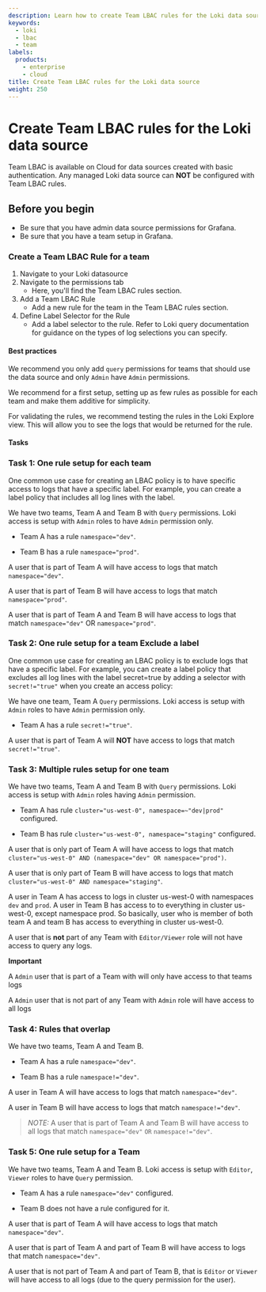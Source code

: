 ```yaml
---
description: Learn how to create Team LBAC rules for the Loki data source.
keywords:
  - loki
  - lbac
  - team
labels:
  products:
    - enterprise
    - cloud
title: Create Team LBAC rules for the Loki data source
weight: 250
---
```


# Create Team LBAC rules for the Loki data source

Team LBAC is available on Cloud for data sources created with basic authentication. Any managed Loki data source can **NOT** be configured with Team LBAC rules.

## Before you begin

- Be sure that you have admin data source permissions for Grafana.
- Be sure that you have a team setup in Grafana.

### Create a Team LBAC Rule for a team

1. Navigate to your Loki datasource
1. Navigate to the permissions tab
   - Here, you'll find the Team LBAC rules section.
1. Add a Team LBAC Rule
   - Add a new rule for the team in the Team LBAC rules section.
1. Define Label Selector for the Rule
   - Add a label selector to the rule. Refer to Loki query documentation for guidance on the types of log selections you can specify.

#### Best practices

We recommend you only add `query` permissions for teams that should use the data source and only `Admin` have `Admin` permissions.

We recommend for a first setup, setting up as few rules as possible for each team and make them additive for simplicity.

For validating the rules, we recommend testing the rules in the Loki Explore view. This will allow you to see the logs that would be returned for the rule.

#### Tasks

### Task 1: One rule setup for each team
One common use case for creating an LBAC policy is to have specific access to logs that have a specific label. For example, you can create a label policy that includes all log lines with the label.

We have two teams, Team A and Team B with `Query` permissions. Loki access is setup with `Admin` roles to have `Admin` permission only.

- Team A has a rule `namespace="dev"`.

- Team B has a rule `namespace="prod"`.

A user that is part of Team A will have access to logs that match `namespace="dev"`.

A user that is part of Team B will have access to logs that match `namespace="prod"`.

A user that is part of Team A and Team B will have access to logs that match `namespace="dev"` OR `namespace="prod"`.

### Task 2: One rule setup for a team Exclude a label

One common use case for creating an LBAC policy is to exclude logs that have a specific label. For example, you can create a label policy that excludes all log lines with the label secret=true by adding a selector with `secret!="true"` when you create an access policy:

We have one team, Team A `Query` permissions. Loki access is setup with `Admin` roles to have `Admin` permission only.

- Team A has a rule `secret!="true"`.

A user that is part of Team A will **NOT** have access to logs that match `secret!="true"`.

### Task 3: Multiple rules setup for one team

We have two teams, Team A and Team B with `Query` permissions. Loki access is setup with `Admin` roles having `Admin` permission.

- Team A has rule `cluster="us-west-0", namespace=~"dev|prod"` configured.

- Team B has rule `cluster="us-west-0", namespace="staging"` configured.

A user that is only part of Team A will have access to logs that match `cluster="us-west-0" AND (namespace="dev" OR namespace="prod")`.

A user that is only part of Team B will have access to logs that match `cluster="us-west-0" AND namespace="staging"`.

A user in Team A has access to logs in cluster us-west-0 with namespaces `dev` and `prod`. A user in Team B has access to to everything in cluster us-west-0, except namespace prod. So basically, user who is member of both team A and team B has access to everything in cluster us-west-0.

A user that is **not** part of any Team with `Editor/Viewer` role will not have access to query any logs.

**Important**

A `Admin` user that is part of a Team with will only have access to that teams logs

A `Admin` user that is not part of any Team with `Admin` role will have access to all logs

### Task 4: Rules that overlap

We have two teams, Team A and Team B.

- Team A has a rule `namespace="dev"`.

- Team B has a rule `namespace!="dev"`.

A user in Team A will have access to logs that match `namespace="dev"`.

A user in Team B will have access to logs that match `namespace!="dev"`.

> _NOTE:_ A user that is part of Team A and Team B will have access to all logs that match `namespace="dev"` `OR` `namespace!="dev"`.

### Task 5: One rule setup for a Team

We have two teams, Team A and Team B. Loki access is setup with `Editor`, `Viewer` roles to have `Query` permission.

- Team A has a rule `namespace="dev"` configured.

- Team B does not have a rule configured for it.

A user that is part of Team A will have access to logs that match `namespace="dev"`.

A user that is part of Team A and part of Team B will have access to logs that match `namespace="dev"`.

A user that is not part of Team A and part of Team B, that is `Editor` or `Viewer` will have access to all logs (due to the query permission for the user).

